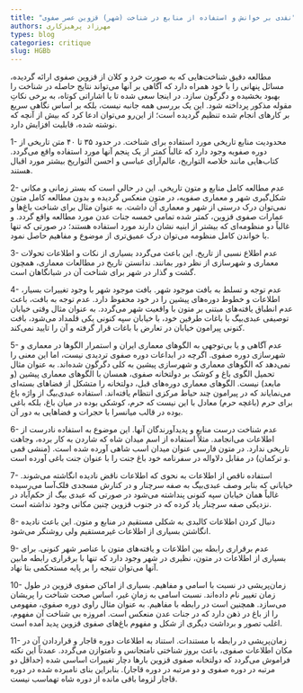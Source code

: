```yaml
--- 
title: "نقدی بر خوانش و استفاده از منابع در شناخت (شهر) قزوین عصر صفوی" 
authors: مهرزاد پرهیزکاری 
types: blog 
categories: critique 
slug: HGBb 
--- 
```

مطالعه دقیق شناخت‌هایی که به صورت خرد و کلان از قزوین صفوی ارائه گردیده، مسائل پنهانی را با خود همراه دارد که آگاهی بر آنها می‌تواند نتایج حاصله در شناخت را بهبود ‌بخشیده و دگرگون سازد. در اینجا سعی شده تا با اشاراتی کوتاه، به برخی نکاتِ مقوله مذکور پرداخته شود. این یک بررسی همه جانبه نیست، بلکه بر اساس نگاهی سریع بر کارهای انجام شده تنظیم گردیده است؛ از این‌رو می‌توان ادعا کرد که بیش از آنچه که نوشته شده، قابلیت افزایش دارد.

 1-  محدودیت منابع تاریخی مورد استفاده برای شناخت.
در حدود ۳۵ تا ۴۰ متن تاریخی از دوره صفویه وجود دارد که غالباً کمتر از یک پنجم آنها مورد استفاده واقع می‌گردد. کتاب‌هایی مانند خلاصه التواریخ، عالم‌آرای عباسی و احسن ‌التواریخ بیشتر مورد اقبال هستند.

2- عدم مطالعه کامل منابع و متون تاریخی.
این در حالی است که بستر زمانی و مکانی شکل‌گیری شهر و معماری صفویه، در متون منعکس گردیده و بدون مطالعه کامل متون نمی‌توان درک درستی از شهر و معماری آن داشت. به عنوان مثال برای شناخت باغ‌ها و عمارات صفوی قزوین، کمتر شده تمامی خمسه جنات عدن مورد مطالعه واقع گردد. و غالباً دو منظومه‌ای که بیشتر از ابنیه نشان دارند مورد استفاده هستند؛ در صورتی که تنها با خواندن کامل منظومه می‌توان درک عمیق‌تری از موضوع و مفاهیم حاصل نمود.

3- عدم اطلاع نسبی از تاریخ.
این باعث می‌گردد بسیاری از نکات و اطلاعات تحولات معماری و شهرسازی از نظر دور بمانند. ندانستن تاریخ در مطالعات معماری، همچون گشت و گذار در شهر برای شناخت آن در شبانگاهان است.

4- عدم توجه و تسلط به بافت موجود شهر.
بافت موجود شهر با وجود تغییرات بسیار، اطلاعات و خطوط دوره‌های پیشین را در خود محفوظ دارد. عدم توجه به  بافت، باعث عدم انطباق یافته‌های مبتنی بر متون با واقعیت شهر می‌گردد. به عنوان مثال وقتی خیابان توصیفی عبدی‌بیگ با باغات طرفین خود، با خیابان سپه کنونی یکی قلمداد می‌شود، بافت کنونی پیرامون خیابان در تعارض با باغات قرار گرفته و آن را تایید نمی‌کند.

5- عدم آگاهی و یا بی‌توجهی به الگوهای معماری ایران و استمرار الگوها در معماری و شهرسازی دوره صفوی.
اگرچه در ابداعات دوره صفوی تردیدی نیست، اما این معنی را نمی‌دهد که الگوهای معماری و شهرسازی پیشین به کلی دگرگون شده‌اند. به عنوان مثال تحمیل الگوی باغ و کوشک بر دولتخانه صفوی، همسان با الگوهای معماری پیشین (و مابعد) نیست. الگوهای معماری دوره‌های قبل، دولتخانه را متشکل از فضاهای بسته‌ای می‌نمایاند که در پیرامون چند حیاط مرکزی انتظام یافته‌اند. استفاده عبدی‌بیگ از واژه باغ برای حرم (باغچه حرم) معادل با این نیست که حرم، کوشکی بوده در میان باغ، بلکه باغی بوده در قالب میانسرا با حجرات و فضاهایی به دور آن.

6- عدم شناخت درست منابع و پدیدآورندگان آنها.
این موضوع به استفاده نادرست از اطلاعات می‌انجامد. مثلاً استفاده از اسم میدان شاه که شاردن به کار برده، وجاهت تاریخی ندارد. در متون فارسی عنوان میدان اسب شاهی آورده شده است. (منشی قمی و ترکمان) در مقابل دلاواله در سفرنامه خود باغ جنت را با عنوان جنت باغی آورده است.

7- استفاده ناقص از اطلاعات به نحوی که اطلاعات ناقض نادیده انگاشته می‌شوند.
خیابانی که بنابر وصف عبدی‌بیگ به صفه سرچنار و در کنارش مسجدی فلک‌آسا می‌رسیده غالباً همان خیابان سپه کنونی پنداشته می‌شود در صورتی که عبدی بیگ از حکم‌آباد در نزدیکی صفه سرچنار یاد کرده که در جنوب قزوین چنین مکانی وجود نداشته است.

8- دنبال کردن اطلاعات کالبدی به شکلی مستقیم در منابع و متون.
این باعث نادیده انگاشتن بسیاری از اطلاعات غیرمستقیم ولی روشنگر می‌شود.

9- عدم برقراری رابطه بین اطلاعات و یافته‌های متون با عناصر شهر کنونی.
برای بسیاری از اطلاعات در متون، نظیری در شهر وجود دارد که تنها با برقراری رابطه مابین آنها می‌توان نتیجه را بر پایه مستحکمی بنا نهاد. 

10- زمان‌پریشی در نسبت با اسامی و مفاهیم.
بسیاری از اماکن صفوی قزوین در طول زمان تغییر نام داده‌اند. نسبت اسامی به زمانِ غیر، اساس صحت شناخت را پریشان می‌سازد. همچنین است در رابطه با مفاهیم. به عنوان مثال راوی دوره صفوی، مفهومی را از باغ در ذهن دارد که در جنات عدن منعکس است. امروزه بی شناخت آن مفهوم، اغلب تصور و برداشت دیگری از شکل و مفهوم باغ‌های صفوی قزوین پدید آمده است.

11- زمان‌پریشی در رابطه با مستندات.
استناد به اطلاعات دوره قاجار و قراردادن آن در مکان اطلاعات صفوی، باعث بروز شناختی نامتجانس و نامتوازن می‌گردد. عمدتاً این نکته فراموش می‌گردد که دولتخانه صفوی قزوین بارها دچار تغییرات اساسی شده (حداقل دو مرتبه در دوره صفوی و دو مرتبه در دوره قاجار). بنابراین بنای نامبرده شده در دوره قاجار لزوما باقی مانده از دوره شاه تهماسب نیست.

